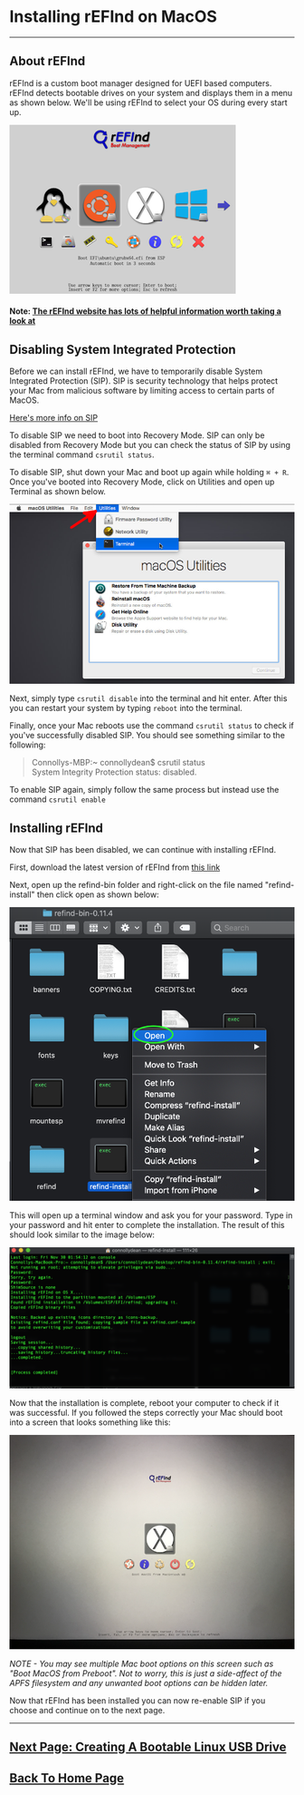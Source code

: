 # Installing rEFInd on MacOS
***

## About rEFInd

rEFInd is a custom boot manager designed for UEFI based computers. rEFInd detects bootable drives on your system and displays them in a menu as shown below. We'll be using rEFInd to select your OS during every start up.

![](images/refind.png)

#### Note: [The rEFInd website has lots of helpful information worth taking a look at](https://www.rodsbooks.com/refind/)

## Disabling System Integrated Protection

Before we can install rEFInd, we have to temporarily disable System Integrated Protection (SIP).  SIP is security technology that helps protect your Mac from malicious software by limiting access to certain parts of MacOS.

[Here's more info on SIP](https://support.apple.com/en-us/HT204899)

To disable SIP we need to boot into Recovery Mode. SIP can only be disabled from Recovery Mode but you can check the status of SIP by using the terminal command `csrutil status`.   

To disable SIP, shut down your Mac and boot up again while holding `⌘ + R`.  Once you've booted into Recovery Mode, click on Utilities and open up Terminal as shown below.

![](images/recovery.png)

Next, simply type `csrutil disable` into the terminal and hit enter.  After this you can restart your system by typing `reboot` into the terminal.

Finally, once your Mac reboots use the command `csrutil status` to check if you've successfully disabled SIP.  You should see something similar to the following:

>Connollys-MBP:~ connollydean$ csrutil status   
System Integrity Protection status: disabled.

To enable SIP again, simply follow the same process but instead use the command `csrutil enable`

## Installing rEFInd

Now that SIP has been disabled, we can continue with installing rEFInd.

First, download the latest version of rEFInd from [this link](https://sourceforge.net/projects/refind/)

Next, open up the refind-bin folder and right-click on the file named "refind-install" then click open as shown below:

![](images/refind1.png)

This will open up a terminal window and ask you for your password. Type in your password and hit enter to complete the installation.  The result of this should look similar to the image below:

![](images/refind2.png)

Now that the installation is complete, reboot your computer to check if it was successful. If you followed the steps correctly your Mac should boot into a screen that looks something like this:

![](images/refindscreen.png)

*NOTE - You may see multiple Mac boot options on this screen such as "Boot MacOS from Preboot". Not to worry, this is just a side-affect of the APFS filesystem and any unwanted boot options can be hidden later.*

Now that rEFInd has been installed you can now re-enable SIP if you choose and continue on to the next page.

***

## [Next Page: Creating A Bootable Linux USB Drive](linuxusb.md)

## [Back To Home Page](https://github.com/connollydean/Markdwon-Tutorial/blob/master/README.md)
